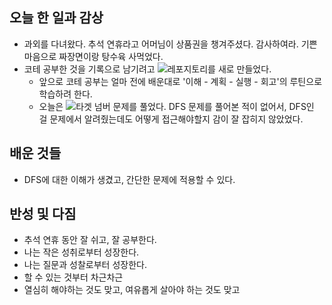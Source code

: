 ## 오늘 한 일과 감상

- 과외를 다녀왔다. 추석 연휴라고 어머님이 상품권을 챙겨주셨다. 감사하여라. 기쁜 마음으로 짜장면이랑 탕수육 사먹었다.
- 코테 공부한 것을 기록으로 남기려고 ![레포지토리](https://github.com/lazy-sky/codingTest)를 새로 만들었다.
  - 앞으로 코테 공부는 얼마 전에 배운대로 '이해 - 계획 - 실행 - 회고'의 루틴으로 학습하려 한다.
  - 오늘은 ![타겟 넘버](https://programmers.co.kr/learn/courses/30/lessons/43165) 문제를 풀었다. DFS 문제를 풀어본 적이 없어서, DFS인 걸 문제에서 알려줬는데도 어떻게 접근해야할지 감이 잘 잡히지 않았었다.

## 배운 것들
- DFS에 대한 이해가 생겼고, 간단한 문제에 적용할 수 있다.

## 반성 및 다짐

- 추석 연휴 동안 잘 쉬고, 잘 공부한다.
- 나는 작은 성취로부터 성장한다.
- 나는 질문과 성찰로부터 성장한다.
- 할 수 있는 것부터 차근차근
- 열심히 해야하는 것도 맞고, 여유롭게 살아야 하는 것도 맞고